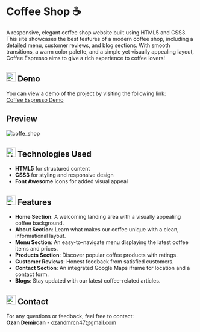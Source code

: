 # Coffee Shop ☕️

A responsive, elegant coffee shop website built using HTML5 and CSS3. This site showcases the best features of a modern coffee shop, including a detailed menu, customer reviews, and blog sections. With smooth transitions, a warm color palette, and a simple yet visually appealing layout, Coffee Espresso aims to give a rich experience to coffee lovers!

## <img src="https://raw.githubusercontent.com/Tarikul-Islam-Anik/Animated-Fluent-Emojis/master/Emojis/Objects/Desktop%20Computer.png" alt="Desktop Computer" width="25" height="25" /> Demo

You can view a demo of the project by visiting the following link:  
[Coffee Espresso Demo](https://coffeespresso.netlify.app/)

## Preview

![coffe_shop](https://github.com/user-attachments/assets/666184ee-0e31-415e-8220-f98d058916a2)

## <img src="https://raw.githubusercontent.com/Tarikul-Islam-Anik/Animated-Fluent-Emojis/master/Emojis/Tools/hammer%20and%20wrench.png" alt="Hammer and Wrench" width="25" height="25" /> Technologies Used

- **HTML5** for structured content
- **CSS3** for styling and responsive design
- **Font Awesome** icons for added visual appeal

## <img src="https://raw.githubusercontent.com/Tarikul-Islam-Anik/Animated-Fluent-Emojis/master/Emojis/Activities/Rocket.png" alt="Rocket" width="25" height="25" /> Features

- **Home Section**: A welcoming landing area with a visually appealing coffee background.  
- **About Section**: Learn what makes our coffee unique with a clean, informational layout.  
- **Menu Section**: An easy-to-navigate menu displaying the latest coffee items and prices.  
- **Products Section**: Discover popular coffee products with ratings.  
- **Customer Reviews**: Honest feedback from satisfied customers.  
- **Contact Section**: An integrated Google Maps iframe for location and a contact form.  
- **Blogs**: Stay updated with our latest coffee-related articles.

## <img src="https://raw.githubusercontent.com/Tarikul-Islam-Anik/Animated-Fluent-Emojis/master/Emojis/Objects/E-Mail.png" alt="E-Mail" width="25" height="25" /> Contact

For any questions or feedback, feel free to contact:  
**Ozan Demircan** - ozandmrcn47@gmail.com
